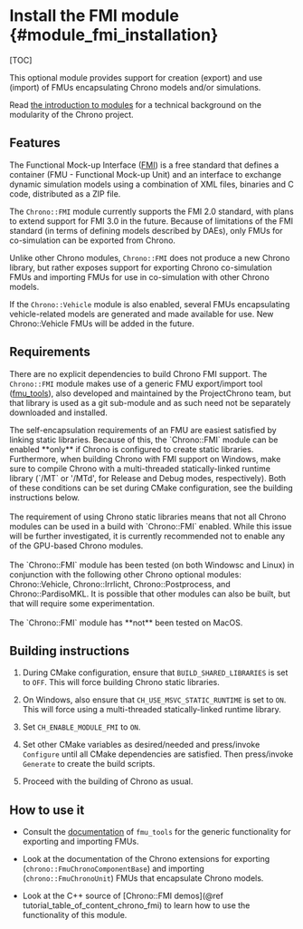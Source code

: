 Install the FMI module {#module_fmi_installation}
==========================

[TOC]

This optional module provides support for creation (export) and use (import) of FMUs encapsulating Chrono models and/or simulations. 




Read [the introduction to modules](modularity.html) for a technical background on the modularity of the Chrono project.

## Features

The Functional Mock-up Interface ([FMI](https://fmi-standard.org/)) is a free standard that defines a container (FMU - Functional Mock-up Unit) and an interface to exchange dynamic simulation models using a combination of XML files, binaries and C code, distributed as a ZIP file.

The `Chrono::FMI` module currently supports the FMI 2.0 standard, with plans to extend support for FMI 3.0 in the future.  Because of limitations of the FMI standard (in terms of defining models described by DAEs), only FMUs for co-simulation can be exported from Chrono.

Unlike other Chrono modules, `Chrono::FMI` does not produce a new Chrono library, but rather exposes support for exporting Chrono co-simulation FMUs and importing FMUs for use in co-simulation with other Chrono models.

If the `Chrono::Vehicle` module is also enabled, several FMUs encapsulating vehicle-related models are generated and made available for use. New Chrono::Vehicle FMUs will be added in the future.

## Requirements

There are no explicit dependencies to build Chrono FMI support. The `Chrono::FMI` module makes use of a generic FMU export/import tool ([fmu_tools](https://github.com/DigitalDynamicsLab/fmu_tools.git)), also developed and maintained by the ProjectChrono team, but that library is used as a git sub-module and as such need not be separately downloaded and installed.

<div class="ce-warning">
The self-encapsulation requirements of an FMU are easiest satisfied by linking static libraries. Because of this, the `Chrono::FMI` module can be enabled **only** if Chrono is configured to create static libraries. Furthermore, when building Chrono with FMI support on Windows, make sure to compile Chrono with a multi-threaded statically-linked runtime library (`/MT` or '/MTd', for Release and Debug modes, respectively). Both of these conditions can be set during CMake configuration, see the building instructions below.
<br><br>
The requirement of using Chrono static libraries means that not all Chrono modules can be used in a build with `Chrono::FMI` enabled. While this issue will be further investigated, it is currently recommended not to enable any of the GPU-based Chrono modules.
<br><br>
The `Chrono::FMI` module has been tested (on both Windowsc and Linux) in conjunction with the following other Chrono optional modules: Chrono::Vehicle, Chrono::Irrlicht, Chrono::Postprocess, and Chrono::PardisoMKL. It is possible that other modules can also be built, but that will require some experimentation.
<br><br>
The `Chrono::FMI` module has **not** been tested on MacOS.
</div>   

## Building instructions

1. During CMake configuration, ensure that `BUILD_SHARED_LIBRARIES` is set to `OFF`. This will force building Chrono static libraries.

2. On Windows, also ensure that `CH_USE_MSVC_STATIC_RUNTIME` is set to `ON`. This will force using a multi-threaded statically-linked runtime library.

3. Set `CH_ENABLE_MODULE_FMI` to `ON`.

4. Set other CMake variables as desired/needed and press/invoke `Configure` until all CMake dependencies are satisfied. Then press/invoke `Generate` to create the build scripts.

5. Proceed with the building of Chrono as usual.

## How to use it

- Consult the [documentation](https://github.com/DigitalDynamicsLab/fmu_tools/blob/main/README.md) of `fmu_tools` for the generic functionality for exporting and importing FMUs.

- Look at the documentation of the Chrono extensions for exporting (`chrono::FmuChronoComponentBase`) and importing (`chrono::FmuChronoUnit`) FMUs that encapsulate Chrono models.

- Look at the C++ source of [Chrono::FMI demos](@ref tutorial_table_of_content_chrono_fmi) to learn how to use the functionality of this module.

